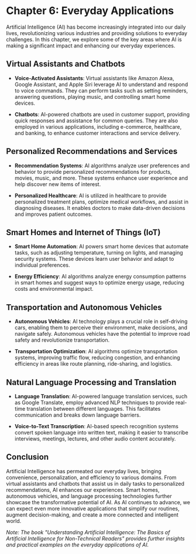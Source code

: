 Chapter 6: Everyday Applications
================================

Artificial Intelligence (AI) has become increasingly integrated into our daily lives, revolutionizing various industries and providing solutions to everyday challenges. In this chapter, we explore some of the key areas where AI is making a significant impact and enhancing our everyday experiences.

Virtual Assistants and Chatbots
-------------------------------

* **Voice-Activated Assistants**: Virtual assistants like Amazon Alexa, Google Assistant, and Apple Siri leverage AI to understand and respond to voice commands. They can perform tasks such as setting reminders, answering questions, playing music, and controlling smart home devices.

* **Chatbots**: AI-powered chatbots are used in customer support, providing quick responses and assistance for common queries. They are also employed in various applications, including e-commerce, healthcare, and banking, to enhance customer interactions and service delivery.

Personalized Recommendations and Services
-----------------------------------------

* **Recommendation Systems**: AI algorithms analyze user preferences and behavior to provide personalized recommendations for products, movies, music, and more. These systems enhance user experience and help discover new items of interest.

* **Personalized Healthcare**: AI is utilized in healthcare to provide personalized treatment plans, optimize medical workflows, and assist in diagnosing diseases. It enables doctors to make data-driven decisions and improves patient outcomes.

Smart Homes and Internet of Things (IoT)
----------------------------------------

* **Smart Home Automation**: AI powers smart home devices that automate tasks, such as adjusting temperature, turning on lights, and managing security systems. These devices learn user behavior and adapt to individual preferences.

* **Energy Efficiency**: AI algorithms analyze energy consumption patterns in smart homes and suggest ways to optimize energy usage, reducing costs and environmental impact.

Transportation and Autonomous Vehicles
--------------------------------------

* **Autonomous Vehicles**: AI technology plays a crucial role in self-driving cars, enabling them to perceive their environment, make decisions, and navigate safely. Autonomous vehicles have the potential to improve road safety and revolutionize transportation.

* **Transportation Optimization**: AI algorithms optimize transportation systems, improving traffic flow, reducing congestion, and enhancing efficiency in areas like route planning, ride-sharing, and logistics.

Natural Language Processing and Translation
-------------------------------------------

* **Language Translation**: AI-powered language translation services, such as Google Translate, employ advanced NLP techniques to provide real-time translation between different languages. This facilitates communication and breaks down language barriers.

* **Voice-to-Text Transcription**: AI-based speech recognition systems convert spoken language into written text, making it easier to transcribe interviews, meetings, lectures, and other audio content accurately.

Conclusion
----------

Artificial Intelligence has permeated our everyday lives, bringing convenience, personalization, and efficiency to various domains. From virtual assistants and chatbots that assist us in daily tasks to personalized recommendations, AI enhances our experiences. Smart homes, autonomous vehicles, and language processing technologies further showcase the transformative potential of AI. As AI continues to advance, we can expect even more innovative applications that simplify our routines, augment decision-making, and create a more connected and intelligent world.

*Note: The book "Understanding Artificial Intelligence: The Basics of Artificial Intelligence for Non-Technical Readers" provides further insights and practical examples on the everyday applications of AI.*
